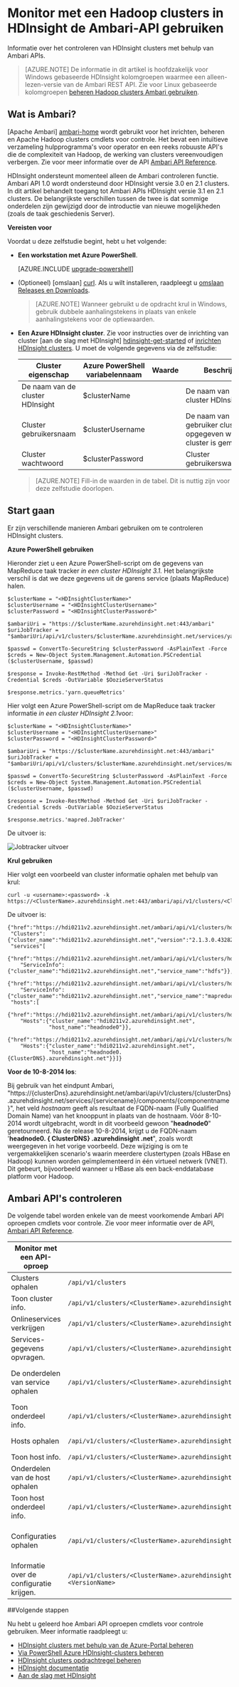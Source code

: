 <properties
    pageTitle="Controleren van Hadoop clusters in HDInsight met de API Ambari | Microsoft Azure"
    description="Gebruik de Apache Ambari APIs voor het maken, beheren en Hadoop clusters cmdlets voor controle. Verberg de complexiteit van Hadoop intuïtieve operator hulpprogramma's en API's."
    services="hdinsight"
    documentationCenter=""
    tags="azure-portal"
    authors="mumian"
    editor="cgronlun"
    manager="jhubbard"/>

<tags
    ms.service="hdinsight"
    ms.workload="big-data"
    ms.tgt_pltfrm="na"
    ms.devlang="na"
    ms.topic="article"
    ms.date="08/10/2016"
    ms.author="jgao"/>

# <a name="monitor-hadoop-clusters-in-hdinsight-using-the-ambari-api"></a>Monitor met een Hadoop clusters in HDInsight de Ambari-API gebruiken

Informatie over het controleren van HDInsight clusters met behulp van Ambari APIs.

> [AZURE.NOTE] De informatie in dit artikel is hoofdzakelijk voor Windows gebaseerde HDInsight kolomgroepen waarmee een alleen-lezen-versie van de Ambari REST API. Zie voor Linux gebaseerde kolomgroepen [beheren Hadoop clusters Ambari gebruiken](hdinsight-hadoop-manage-ambari.md).

## <a name="what-is-ambari"></a>Wat is Ambari?

[Apache Ambari] [ ambari-home] wordt gebruikt voor het inrichten, beheren en Apache Hadoop clusters cmdlets voor controle. Het bevat een intuïtieve verzameling hulpprogramma's voor operator en een reeks robuuste API's die de complexiteit van Hadoop, de werking van clusters vereenvoudigen verbergen. Zie voor meer informatie over de API [Ambari API Reference][ambari-api-reference]. 

HDInsight ondersteunt momenteel alleen de Ambari controleren functie. Ambari API 1.0 wordt ondersteund door HDInsight versie 3.0 en 2.1 clusters. In dit artikel behandelt toegang tot Ambari APIs HDInsight versie 3.1 en 2.1 clusters. De belangrijkste verschillen tussen de twee is dat sommige onderdelen zijn gewijzigd door de introductie van nieuwe mogelijkheden (zoals de taak geschiedenis Server). 

**Vereisten voor**

Voordat u deze zelfstudie begint, hebt u het volgende:

- **Een workstation met Azure PowerShell**.

    [AZURE.INCLUDE [upgrade-powershell](../../includes/hdinsight-use-latest-powershell.md)]

- (Optioneel) [omslaan] [curl]. Als u wilt installeren, raadpleegt u [omslaan Releases en Downloads][curl-download].

    >[AZURE.NOTE] Wanneer gebruikt u de opdracht krul in Windows, gebruik dubbele aanhalingstekens in plaats van enkele aanhalingstekens voor de optiewaarden.

- **Een Azure HDInsight cluster**. Zie voor instructies over de inrichting van cluster [aan de slag met HDInsight] [ hdinsight-get-started] of [inrichten HDInsight clusters][hdinsight-provision]. U moet de volgende gegevens via de zelfstudie:

    Cluster eigenschap|Azure PowerShell variabelennaam|Waarde|Beschrijving
    ---|---|---|---
    De naam van de cluster HDInsight|$clusterName||De naam van uw cluster HDInsight.
    Cluster gebruikersnaam|$clusterUsername||De naam van de gebruiker cluster opgegeven waarop het cluster is gemaakt.
    Cluster wachtwoord|$clusterPassword||Cluster gebruikerswachtwoord.

    >[AZURE.NOTE] Fill-in de waarden in de tabel. Dit is nuttig zijn voor deze zelfstudie doorlopen.

## <a name="jump-start"></a>Start gaan

Er zijn verschillende manieren Ambari gebruiken om te controleren HDInsight clusters.

**Azure PowerShell gebruiken**

Hieronder ziet u een Azure PowerShell-script om de gegevens van MapReduce taak tracker *in een cluster HDInsight 3.1.*  Het belangrijkste verschil is dat we deze gegevens uit de garens service (plaats MapReduce) halen.

    $clusterName = "<HDInsightClusterName>"
    $clusterUsername = "<HDInsightClusterUsername>"
    $clusterPassword = "<HDInsightClusterPassword>"

    $ambariUri = "https://$clusterName.azurehdinsight.net:443/ambari"
    $uriJobTracker = "$ambariUri/api/v1/clusters/$clusterName.azurehdinsight.net/services/yarn/components/resourcemanager"

    $passwd = ConvertTo-SecureString $clusterPassword -AsPlainText -Force
    $creds = New-Object System.Management.Automation.PSCredential ($clusterUsername, $passwd)

    $response = Invoke-RestMethod -Method Get -Uri $uriJobTracker -Credential $creds -OutVariable $OozieServerStatus

    $response.metrics.'yarn.queueMetrics'

Hier volgt een Azure PowerShell-script om de MapReduce taak tracker informatie *in een cluster HDInsight 2.1*voor:

    $clusterName = "<HDInsightClusterName>"
    $clusterUsername = "<HDInsightClusterUsername>"
    $clusterPassword = "<HDInsightClusterPassword>"

    $ambariUri = "https://$clusterName.azurehdinsight.net:443/ambari"
    $uriJobTracker = "$ambariUri/api/v1/clusters/$clusterName.azurehdinsight.net/services/mapreduce/components/jobtracker"

    $passwd = ConvertTo-SecureString $clusterPassword -AsPlainText -Force
    $creds = New-Object System.Management.Automation.PSCredential ($clusterUsername, $passwd)

    $response = Invoke-RestMethod -Method Get -Uri $uriJobTracker -Credential $creds -OutVariable $OozieServerStatus

    $response.metrics.'mapred.JobTracker'

De uitvoer is:

![Jobtracker uitvoer][img-jobtracker-output]

**Krul gebruiken**

Hier volgt een voorbeeld van cluster informatie ophalen met behulp van krul:

    curl -u <username>:<password> -k https://<ClusterName>.azurehdinsight.net:443/ambari/api/v1/clusters/<ClusterName>.azurehdinsight.net

De uitvoer is:

    {"href":"https://hdi0211v2.azurehdinsight.net/ambari/api/v1/clusters/hdi0211v2.azurehdinsight.net/",
     "Clusters":{"cluster_name":"hdi0211v2.azurehdinsight.net","version":"2.1.3.0.432823"},
     "services"[
       {"href":"https://hdi0211v2.azurehdinsight.net/ambari/api/v1/clusters/hdi0211v2.azurehdinsight.net/services/hdfs",
        "ServiceInfo":{"cluster_name":"hdi0211v2.azurehdinsight.net","service_name":"hdfs"}},
       {"href":"https://hdi0211v2.azurehdinsight.net/ambari/api/v1/clusters/hdi0211v2.azurehdinsight.net/services/mapreduce",
        "ServiceInfo":{"cluster_name":"hdi0211v2.azurehdinsight.net","service_name":"mapreduce"}}],
     "hosts":[
       {"href":"https://hdi0211v2.azurehdinsight.net/ambari/api/v1/clusters/hdi0211v2.azurehdinsight.net/hosts/headnode0",
        "Hosts":{"cluster_name":"hdi0211v2.azurehdinsight.net",
                 "host_name":"headnode0"}},
       {"href":"https://hdi0211v2.azurehdinsight.net/ambari/api/v1/clusters/hdi0211v2.azurehdinsight.net/hosts/workernode0",
        "Hosts":{"cluster_name":"hdi0211v2.azurehdinsight.net",
                 "host_name":"headnode0.{ClusterDNS}.azurehdinsight.net"}}]}

**Voor de 10-8-2014 los**:

Bij gebruik van het eindpunt Ambari, "https://{clusterDns}.azurehdinsight.net/ambari/api/v1/clusters/{clusterDns}.azurehdinsight.net/services/{servicename}/components/{componentname}", het veld *hostnaam* geeft als resultaat de FQDN-naam (Fully Qualified Domain Name) van het knooppunt in plaats van de hostnaam. Vóór 8-10-2014 wordt uitgebracht, wordt in dit voorbeeld gewoon "**headnode0**" geretourneerd. Na de release 10-8-2014, krijgt u de FQDN-naam '**headnode0. { ClusterDNS} .azurehdinsight .net**", zoals wordt weergegeven in het vorige voorbeeld. Deze wijziging is om te vergemakkelijken scenario's waarin meerdere clustertypen (zoals HBase en Hadoop) kunnen worden geïmplementeerd in één virtueel netwerk (VNET). Dit gebeurt, bijvoorbeeld wanneer u HBase als een back-enddatabase platform voor Hadoop.

## <a name="ambari-monitoring-apis"></a>Ambari API's controleren

De volgende tabel worden enkele van de meest voorkomende Ambari API oproepen cmdlets voor controle. Zie voor meer informatie over de API, [Ambari API Reference][ambari-api-reference].

Monitor met een API-oproep|URI|Beschrijving
---|---|---
Clusters ophalen|`/api/v1/clusters`|
Toon cluster info.|`/api/v1/clusters/<ClusterName>.azurehdinsight.net`|kolomgroepen services, hosts
Onlineservices verkrijgen|`/api/v1/clusters/<ClusterName>.azurehdinsight.net/services`|Services opnemen: hdfs, mapreduce
Services-gegevens opvragen.|`/api/v1/clusters/<ClusterName>.azurehdinsight.net/services/<ServiceName>`|
De onderdelen van service ophalen|`/api/v1/clusters/<ClusterName>.azurehdinsight.net/services/<ServiceName>/components`|HDFS: namenode, datanode<br/>MapReduce: jobtracker; tasktracker
Toon onderdeel info.|`/api/v1/clusters/<ClusterName>.azurehdinsight.net/services/<ServiceName>/components/<ComponentName>`|ServiceComponentInfo, host-onderdelen, aan de doelstellingen
Hosts ophalen|`/api/v1/clusters/<ClusterName>.azurehdinsight.net/hosts`|headnode0, workernode0
Toon host info.|`/api/v1/clusters/<ClusterName>.azurehdinsight.net/hosts/<HostName>`|
Onderdelen van de host ophalen|`/api/v1/clusters/<ClusterName>.azurehdinsight.net/hosts/<HostName>/host_components`|namenode, resourcemanager
Toon host onderdeel info.|`/api/v1/clusters/<ClusterName>.azurehdinsight.net/hosts/<HostName>/host_components/<ComponentName>`|HostRoles, component, host, aan de doelstellingen
Configuraties ophalen|`/api/v1/clusters/<ClusterName>.azurehdinsight.net/configurations`|Config typen: core-site, hdfs-site, mapred-site, component-site
Informatie over de configuratie krijgen.|`/api/v1/clusters/<ClusterName>.azurehdinsight.net/configurations?type=<ConfigType>&tag=<VersionName>`|Config typen: core-site, hdfs-site, mapred-site, component-site


##<a name="next-steps"></a>Volgende stappen

Nu hebt u geleerd hoe Ambari API oproepen cmdlets voor controle gebruiken. Meer informatie raadpleegt u:

- [HDInsight clusters met behulp van de Azure-Portal beheren][hdinsight-admin-portal]
- [Via PowerShell Azure HDInsight-clusters beheren][hdinsight-admin-powershell]
- [HDInsight clusters opdrachtregel beheren][hdinsight-admin-cli]
- [HDInsight documentatie][hdinsight-documentation]
- [Aan de slag met HDInsight][hdinsight-get-started]



[ambari-home]: http://ambari.apache.org/
[ambari-api-reference]: https://github.com/apache/ambari/blob/trunk/ambari-server/docs/api/v1/index.md

[curl]: http://curl.haxx.se
[curl-download]: http://curl.haxx.se/download.html

[microsoft-hadoop-SDK]: http://hadoopsdk.codeplex.com/wikipage?title=Ambari%20Monitoring%20Client

[powershell-install]: powershell-install-configure.md
[powershell-script]: http://technet.microsoft.com/library/ee176949.aspx

[hdinsight-admin-powershell]: hdinsight-administer-use-powershell.md
[hdinsight-admin-portal]: hdinsight-administer-use-management-portal.md
[hdinsight-admin-cli]: hdinsight-administer-use-command-line.md
[hdinsight-documentation]: /documentation/services/hdinsight/
[hdinsight-get-started]: hdinsight-hadoop-linux-tutorial-get-started.md
[hdinsight-provision]: hdinsight-provision-clusters.md

[img-jobtracker-output]: ./media/hdinsight-monitor-use-ambari-api/hdi.ambari.monitor.jobtracker.output.png

